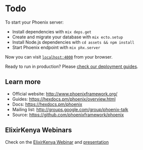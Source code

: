 # Todo

To start your Phoenix server:

  * Install dependencies with `mix deps.get`
  * Create and migrate your database with `mix ecto.setup`
  * Install Node.js dependencies with `cd assets && npm install`
  * Start Phoenix endpoint with `mix phx.server`

Now you can visit [`localhost:4000`](http://localhost:4000) from your browser.

Ready to run in production? Please [check our deployment guides](https://hexdocs.pm/phoenix/deployment.html).

## Learn more

  * Official website: http://www.phoenixframework.org/
  * Guides: https://hexdocs.pm/phoenix/overview.html
  * Docs: https://hexdocs.pm/phoenix
  * Mailing list: http://groups.google.com/group/phoenix-talk
  * Source: https://github.com/phoenixframework/phoenix
  
  ## ElixirKenya Webinars
  Check on the [ElixirKenya Webinar](https://www.youtube.com/watch?v=BupvKWMNt6A) and [presentation](https://docs.google.com/presentation/d/1dAEeBDK2znzkrLKZxZ9dhhG6-R0kccHX1f-uCNq9lFY/edit?usp=sharing) 
